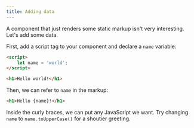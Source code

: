 ```yaml
---
title: Adding data
---
```


A component that just renders some static markup isn't very interesting. Let's add some data.

First, add a script tag to your component and declare a `name` variable:

```html
<script>
	let name = 'world';
</script>

<h1>Hello world!</h1>
```

Then, we can refer to `name` in the markup:

```html
<h1>Hello {name}!</h1>
```

Inside the curly braces, we can put any JavaScript we want. Try changing `name` to `name.toUpperCase()` for a shoutier greeting.